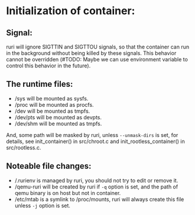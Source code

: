 # Initialization of container:
## Signal:
ruri will ignore SIGTTIN and SIGTTOU signals, so that the container can run in the background without being killed by these signals. This behavior cannot be overridden (#TODO: Maybe we can use environment variable to control this behavior in the future).

## The runtime files:
- /sys will be mounted as sysfs.
- /proc will be mounted as procfs.
- /dev will be mounted as tmpfs.
- /dev/pts will be mounted as devpts.
- /dev/shm will be mounted as tmpfs.

And, some path will be masked by ruri, unless `--unmask-dirs` is set, for details, see init_container() in src/chroot.c and init_rootless_container() in src/rootless.c.
## Noteable file changes:
- /.rurienv is managed by ruri, you should not try to edit or remove it.
- /qemu-ruri will be created by ruri if `-q` option is set, and the path of qemu binary is on host but not in container.
- /etc/mtab is a symlink to /proc/mounts, ruri will always create this file unless `-j` option is set.
